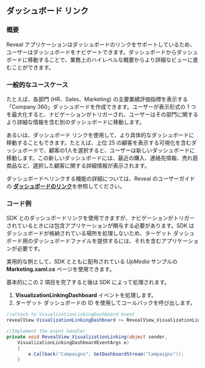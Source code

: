 ## ダッシュボード リンク

### 概要


Reveal アプリケーションはダッシュボードのリンクをサポートしているため、ユーザーはダッシュボードをナビゲートできます。ダッシュボードからダッシュボードに移動することで、業務上のハイレベルな概要からより詳細なビューに進むことができます。

### 一般的なユースケース

たとえば、各部門 (HR、Sales、Marketing) の主要業績評価指標を表示する「Company 360」ダッシュボードを作成できます。ユーザーが表示形式の 1 つを最大化すると、ナビゲーションがトリガーされ、ユーザーはその部門に関するより詳細な情報を含む別のダッシュボードに移動します。

あるいは、ダッシュボード リンクを使用して、より具体的なダッシュボードに移動することもできます。たとえば、上位 25 の顧客を表示する可視化を含むダッシュボードで、顧客の1人を選択すると、ユーザーは新しいダッシュボードに移動します。この新しいダッシュボードには、最近の購入、連絡先情報、売れ筋商品など、選択した顧客に関する詳細情報が表示されます。

ダッシュボードへリンクする機能の詳細については、Reveal のユーザーガイドの [**ダッシュボードのリンク**](https://https://help.revealbi.io/jp/dashboard-linking)を参照してください。

### コード例

SDK とのダッシュボードリンクを使用できますが、ナビゲーションがトリガーされているときには包含アプリケーションが関与する必要があります。SDK はダッシュボードが格納されている場所を処理しないため、ターゲット ダッシュボード用のダッシュボードファイルを提供するには、それを含むアプリケーションが必要です。

実用的な例として、SDK とともに配布されている *UpMedia* サンプルの **Marketing.xaml.cs** ページを使用できます。

基本的にこの 2 項目を完了すると後は SDK によって処理されます。

1.  __VisualizationLinkingDashboard__ イベントを処理します。
2.  ターゲット ダッシュボードの ID を使用してコールバックを呼び出します。

<!-- end list -->

``` csharp
//attach to VisualizationLinkingDashboard event
revealView.VisualizationLinkingDashboard += RevealView_VisualizationLinking;

//Implement the event handler
private void RevealView_VisualizationLinking(object sender,
    VisualizationLinkingDashboardEventArgs e)
    {
        e.Callback("Campaigns", GetDashboardStream("Campaigns"));
    }
```
